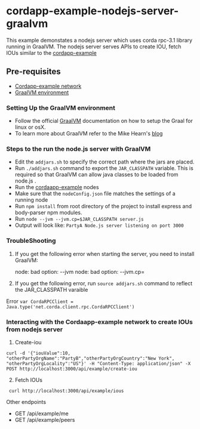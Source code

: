 # cordapp-example-nodejs-server-graalvm
This example demonstates a nodejs server which uses corda rpc-3.1 library running in GraalVM. The nodejs server serves APIs to create IOU, fetch IOUs similar to the [cordapp-example](https://github.com/corda/cordapp-example)

## Pre-requisites
* [Cordapp-example network](https://docs.corda.net/tutorial-cordapp.html#running-the-example-cordapp)
* [GraalVM environment](https://www.graalvm.org/docs/getting-started/)


### Setting Up the GraalVM environment

* Follow the official [GraalVM](https://www.graalvm.org/docs/getting-started/) documentation on how to setup the Graal for linux or osX.
* To learn more about GraalVM refer to the Mike Hearn's [blog](https://groups.io/g/corda-dev/topic/corda_scripting_languages/21231730?p=,,,20,0,0,0::recentpostdate%2Fsticky,,,20,2,0,21231730) 

### Steps to the run the node.js server with GraalVM

* Edit the `addjars.sh` to specify the correct path where the jars are placed.
* Run `./addjars.sh` command to export the `JAR_CLASSPATH` variable. This is required so that GraalVM can allow java classes to be loaded from node.js .
* Run the [cordaapp-example](https://docs.corda.net/tutorial-cordapp.html#running-the-example-cordapp) nodes
* Make sure that the `nodeConfig.json` file matches the settings of a running node
* Run `npm install` from root directory of the project to install express and body-parser npm modules.
* Run `node --jvm --jvm.cp=$JAR_CLASSPATH server.js`
* Output will look like:
```PartyA Node.js server listening on port 3000```

### TroubleShooting

1) If you get the following error when starting the server, you need to install GraalVM:

    node: bad option: --jvm
    node: bad option: --jvm.cp=
    

2) If you get the following error, run `source addjars.sh` command to reflect the JAR_CLASSPATH varaible

  Error `var CordaRPCClient = Java.type('net.corda.client.rpc.CordaRPCClient')`

### Interacting with the Cordaapp-example network to create IOUs from nodejs server

1) Create-iou 

```curl -d '{"iouValue":10, "otherPartyOrgName":"PartyB","otherPartyOrgCountry":"New York", "otherPartyOrgLocality":"US"}' -H "Content-Type: application/json" -X POST http://localhost:3000/api/example/create-iou```

2) Fetch IOUs

``` curl http://localhost:3000/api/example/ious```

Other endpoints

* GET /api/example/me
* GET /api/example/peers
